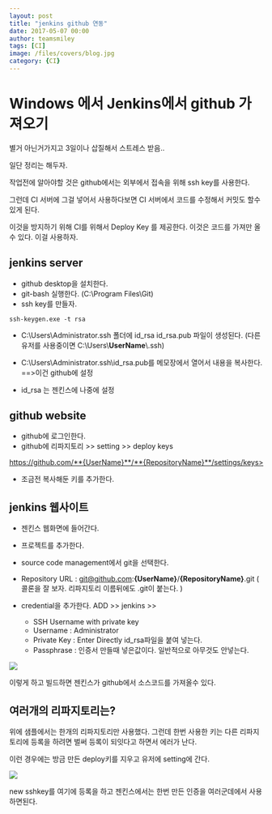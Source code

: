 ```yaml
--- 
layout: post 
title: "jenkins github 연동" 
date: 2017-05-07 00:00  
author: teamsmiley 
tags: [CI]
image: /files/covers/blog.jpg
category: {CI}
---
```


# Windows 에서 Jenkins에서 github 가져오기 

별거 아닌거가지고 3일이나 삽질해서 스트레스 받음..

일단 정리는 해두자. 

작업전에 알아야할 것은 github에서는 외부에서 접속을 위해 ssh key를 사용한다. 

그런데  CI 서버에 그걸 넣어서 사용하다보면 CI 서버에서 코드를 수정해서 커밋도 할수 있게 된다.  

이것을 방지하기 위해 CI를 위해서  Deploy Key 를 제공한다. 이것은 코드를 가져만 올수 있다. 이걸 사용하자.

## jenkins server

* github desktop을 설치한다. 
* git-bash 실행한다. (C:\Program Files\Git)
* ssh key를 만들자.
```
ssh-keygen.exe -t rsa 
```
 
* C:\Users\Administrator\.ssh 폴더에  id_rsa id_rsa.pub 파일이 생성된다. (다른 유저를 사용중이면 C:\Users\\**UserName**\\.ssh)

* C:\Users\Administrator\.ssh\id_rsa.pub를 메모장에서 열어서 내용을 복사한다. ==>이건 github에 설정 

* id_rsa 는 젠킨스에 나중에 설정


## github website 

* github에 로그인한다.
* github에 리파지토리 >> setting >> deploy keys

https://github.com/**{UserName}**/**{RepositoryName}**/settings/keys>

* 조금전 복사해둔 키를 추가한다. 


## jenkins 웹사이트 

* 젠킨스 웹화면에 들어간다. 
* 프로젝트를 추가한다. 
* source code management에서 git을 선택한다. 
* Repository URL : git@github.com:**{UserName}**/**{RepositoryName}**.git ( 콜론을 잘 보자. 리파지토리 이름뒤에도 .git이 붙는다. )

* credential을 추가한다. ADD >> jenkins >> 
    * SSH Username with private key 
    * Username : Administrator
    * Private Key : Enter Directly id_rsa파일을 붙여 넣는다.
    * Passphrase : 인증서 만들때 넣은값이다. 일반적으로 아무것도 안넣는다.


![]({{site_baseurl}}/assets/jenkins-github-01.png)


이렇게 하고 빌드하면 젠킨스가  github에서 소스코드를 가져올수 있다. 

## 여러개의 리파지토리는?

위에 샘플에서는 한개의 리파지토리만 사용했다. 그런데 한번 사용한 키는 다른 리파지토리에 등록을 하려면 벌써 등록이 되잇다고 하면서 에러가 난다. 

이런 경우에는 방금 만든 deploy키를 지우고 유저에 setting에 간다. 

![]({{site_baseurl}}/assets/jenkins-github-02.png)

new sshkey를 여기에 등록을 하고 젠킨스에서는 한번 만든 인증을 여러군데에서 사용하면된다. 
